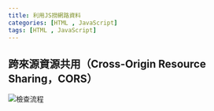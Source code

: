 ```yaml
---
title: 利用JS撈網路資料
categories: [HTML , JavaScript]
tags: [HTML , JavaScript]
---
```


## 跨來源資源共用（Cross-Origin Resource Sharing，CORS）

![檢查流程](/img/blog/%E5%88%A9%E7%94%A8JS%E6%92%88%E7%B6%B2%E8%B7%AF%E8%B3%87%E6%96%99/CORS.png)